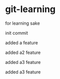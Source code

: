 # git-learning

for learning sake

init commit

added a feature

added a2 feature

added a3 feature

added a3 feature
